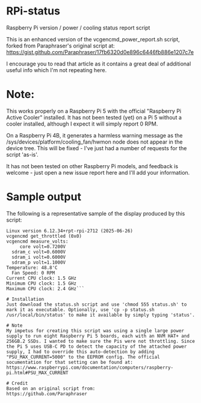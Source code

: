 # RPi-status
Raspberry Pi version / power / cooling status report script

This is an enhanced version of the vcgencmd_power_report.sh script, forked from Paraphraser's original script at:
https://gist.github.com/Paraphraser/17fb6320d0e896c6446fb886e1207c7e

I encourage you to read that article as it contains a great deal of additional useful info which I'm not repeating here.

# Note:
This works properly on a Raspberry Pi 5 with the official "Raspberry Pi Active Cooler" installed. It has not been tested (yet) on a Pi 5 without a cooler installed, although I expect it will simply report 0 RPM.

On a Raspberry Pi 4B, it generates a harmless warning message as the /sys/devices/platform/cooling_fan/hwmon node does not appear in the device tree. This will be fixed - I've just had a number of requests for the script 'as-is'.

It has not been tested on other Raspberry Pi models, and feedback is welcome - just open a new issue report here and I'll add your information.

# Sample output
The following is a representative sample of the display produced by this script:
```Raspberry Pi 5 Model B Rev 1.1
Linux version 6.12.34+rpt-rpi-2712 (2025-06-26)
vcgencmd get_throttled (0x0)
vcgencmd measure_volts:
     core volt=0.7200V
  sdram_c volt=0.6000V
  sdram_i volt=0.6000V
  sdram_p volt=1.1000V
Temperature: 48.8'C
  Fan Speed: 0 RPM
Current CPU clock: 1.5 GHz
Minimum CPU clock: 1.5 GHz
Maximum CPU clock: 2.4 GHz```

# Installation
Just download the status.sh script and use 'chmod 555 status.sh' to mark it as executable. Optionally, use 'cp -p status.sh /usr/local/bin/status' to make it available by simply typing 'status'.

# Note
My impetus for creating this script was using a single large power supply to run eight Raspberry Pi 5 boards, each with an NVM HAT+ and 256GB.2 SSDs. I wanted to make sure the Pis were not throttling. Since the Pi 5 uses USB-C PD to detect the capacity of the attached power supply, I had to override this auto-detection by adding "PSU_MAX_CURRENT=5000" to the EEPROM config. The official socumentation for that setting can be found at:
https://www.raspberrypi.com/documentation/computers/raspberry-pi.html#PSU_MAX_CURRENT

# Credit
Based on an original script from: 
https://github.com/Paraphraser
